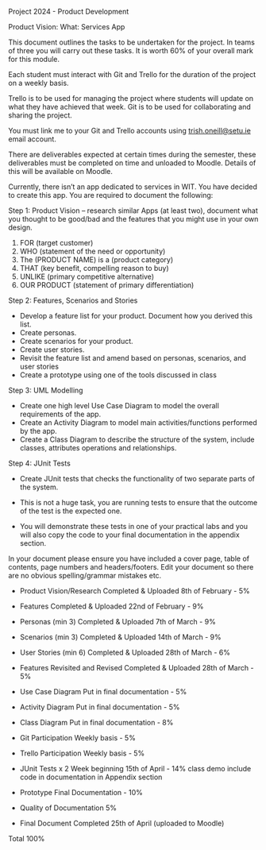 Project 2024 - Product Development

Product Vision:
What: Services App

This document outlines the tasks to be undertaken for the project. In teams of three you will carry out these
tasks. It is worth 60% of your overall mark for this module.

Each student must interact with Git and Trello for the duration of the project on a weekly basis.

Trello is to be used for managing the project where students will update on what they have achieved that week. Git is to be used for collaborating and sharing the project.

You must link me to your Git and Trello accounts using trish.oneill@setu.ie email account.

There are deliverables expected at certain times during the semester, these deliverables must be completed on
time and unloaded to Moodle. Details of this will be available on Moodle.

Currently, there isn’t an app dedicated to services in WIT. You have decided to create this app. You are required
to document the following:

Step 1: Product Vision – research similar Apps (at least two), document what you thought to be good/bad and
the features that you might use in your own design.

1) FOR (target customer)
2) WHO (statement of the need or opportunity)
3) The (PRODUCT NAME) is a (product category)
4) THAT (key benefit, compelling reason to buy)
5) UNLIKE (primary competitive alternative)
6) OUR PRODUCT (statement of primary differentiation)

Step 2: Features, Scenarios and Stories

* Develop a feature list for your product. Document how you derived this list.
* Create personas.
* Create scenarios for your product.
* Create user stories.
* Revisit the feature list and amend based on personas, scenarios, and user stories
* Create a prototype using one of the tools discussed in class

Step 3: UML Modelling

* Create one high level Use Case Diagram to model the overall requirements of the app.
* Create an Activity Diagram to model main activities/functions performed by the app.
* Create a Class Diagram to describe the structure of the system, include classes, attributes operations and relationships.

Step 4: JUnit Tests

* Create JUnit tests that checks the functionality of two separate parts of the system.
 
* This is not a huge task, you are running tests to ensure that the outcome of the test is the expected one.

* You will demonstrate these tests in one of your practical labs and you will also copy the code to your final documentation in the appendix section.

In your document please ensure you have included a cover page, table of contents, page numbers and
headers/footers. Edit your document so there are no obvious spelling/grammar mistakes etc.

* Product Vision/Research Completed & Uploaded 8th of February - 5%

* Features Completed & Uploaded 22nd of February - 9%

* Personas (min 3) Completed & Uploaded 7th of March - 9%

* Scenarios (min 3) Completed & Uploaded 14th of March - 9%

* User Stories (min 6) Completed & Uploaded 28th of March - 6%

* Features Revisited and Revised Completed & Uploaded 28th of March - 5%

* Use Case Diagram Put in final documentation - 5%

* Activity Diagram Put in final documentation - 5%

* Class Diagram Put in final documentation - 8%

* Git Participation Weekly basis - 5%

* Trello Participation Weekly basis - 5%

* JUnit Tests x 2 Week beginning 15th of April - 14% class demo include code in documentation in Appendix section

* Prototype Final Documentation - 10%

* Quality of Documentation 5%

* Final Document Completed 25th of April (uploaded to Moodle)

Total 100%
